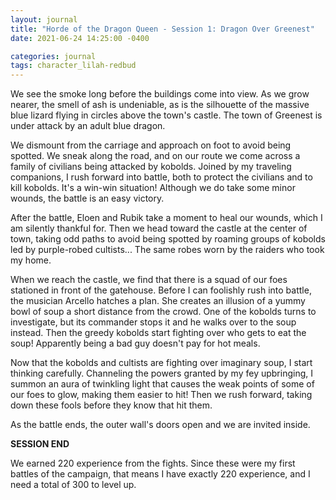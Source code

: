 ```yaml
---
layout: journal
title: "Horde of the Dragon Queen - Session 1: Dragon Over Greenest"
date: 2021-06-24 14:25:00 -0400

categories: journal
tags: character_lilah-redbud
---
```

We see the smoke long before the buildings come into view. As we grow nearer,
the smell of ash is undeniable, as is the silhouette of the massive blue lizard
flying in circles above the town's castle. The town of Greenest is under attack
by an adult blue dragon.

We dismount from the carriage and approach on foot to avoid being spotted. We
sneak along the road, and on our route we come across a family of civilians
being attacked by kobolds. Joined by my traveling companions, I rush forward
into battle, both to protect the civilians and to kill kobolds. It's a win-win
situation! Although we do take some minor wounds, the battle is an easy victory.

After the battle, Eloen and Rubik take a moment to heal our wounds, which I am
silently thankful for. Then we head toward the castle at the center of town,
taking odd paths to avoid being spotted by roaming groups of kobolds led by
purple-robed cultists... The same robes worn by the raiders who took my home.

When we reach the castle, we find that there is a squad of our foes stationed in
front of the gatehouse. Before I can foolishly rush into battle, the musician
Arcello hatches a plan. She creates an illusion of a yummy bowl of soup a short
distance from the crowd. One of the kobolds turns to investigate, but its
commander stops it and he walks over to the soup instead. Then the greedy
kobolds start fighting over who gets to eat the soup! Apparently being a bad
guy doesn't pay for hot meals.

Now that the kobolds and cultists are fighting over imaginary soup, I start
thinking carefully. Channeling the powers granted by my fey upbringing, I
summon an aura of twinkling light that causes the weak points of some of our
foes to glow, making them easier to hit! Then we rush forward, taking down
these fools before they know that hit them.

As the battle ends, the outer wall's doors open and we are invited inside.

**SESSION END**

We earned 220 experience from the fights. Since these were my first battles of
the campaign, that means I have exactly 220 experience, and I need a total of
300 to level up.
